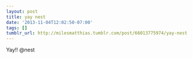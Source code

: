 ```yaml
---
layout: post
title: yay nest
date: '2013-11-04T12:02:50-07:00'
tags: []
tumblr_url: http://milesmatthias.tumblr.com/post/66013775974/yay-nest
---
```

Yay!! @nest
